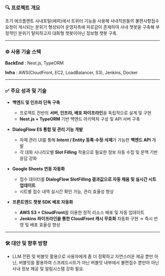 ### 🔍 **프로젝트 개요**

초기 에코플랜트 사내포털(에피)에서 트위터 기능을 사용해 사내직원들의 불편사항접수 요청이 게시되는 분위기 형성되어 운영자측에 피로감이 존재하여 사내 챗봇을 구축해 부정적인 분위기 탈피하고자 대화형 챗봇이아닌 정보형 챗봇 구축.

---

### ⚙️ 사용 기술 스택
**BackEnd** : Nest.js, TypeORM

**Infra** : AWS(CloudFront, EC2, LoadBalancer, S3), Jenkins, Docker

---

### ✅ **주요 성과 및 기술**

- **백엔드 및 인프라 단독 구축**
  - 프로젝트 전반의 **서버, 인프라, 배포 파이프라인**을 독립적으로 설계 및 구현  
  - **Nest.js + TypeORM** 기반 백엔드 아키텍처 구성 및 API 서버 구축

- **DialogFlow ES 통합 및 관리 기능 개발**
  - 자체 관리 UI를 통해 **Intent / Entity 등록·수정·삭제**가 가능한 **백엔드 API** 개발  
  - 각 대화 시나리오별 **Slot Filling** 적용으로 필요한 정보 자동 수집 및 문맥 기반 응답 강화

- **Google Sheets 연동 자동화**
  - 접수 데이터를 **DialogFlow SlotFilling 결과값으로 자동 채움 및 실시간 시트 업데이트**  
  - 시트별 접수 내역 실시간 확인 가능, 관리 효율성 향상

- **프론트엔드 챗봇 SDK 배포 자동화**
  - **AWS S3 + CloudFront**를 이용한 정적 리소스 배포 및 자동 업데이트  
  - **Jenkins 파이프라인을 통한 CloudFront 캐시 무효화** 자동화 구현 → 즉시 반영 및 배포 효율성 향상

---
### 🛠️ **대안 및 향후 방향**

- LLM 전환 및 버블잇 활용으로 사용자에게 좀 더 정확하고 자연스러운 제공 뿐만 아닌, 버블잇을 활용하여 스프레드시트가 아닌 버블잇 내부에서 불편접수 뿐만아 아닌 사내 정보 제공 및 알림시스템 강화 필요.